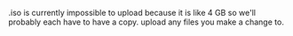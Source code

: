 .iso is currently impossible to upload because it is like 4 GB so we'll probably each have to have a copy.
upload any files you make a change to.
